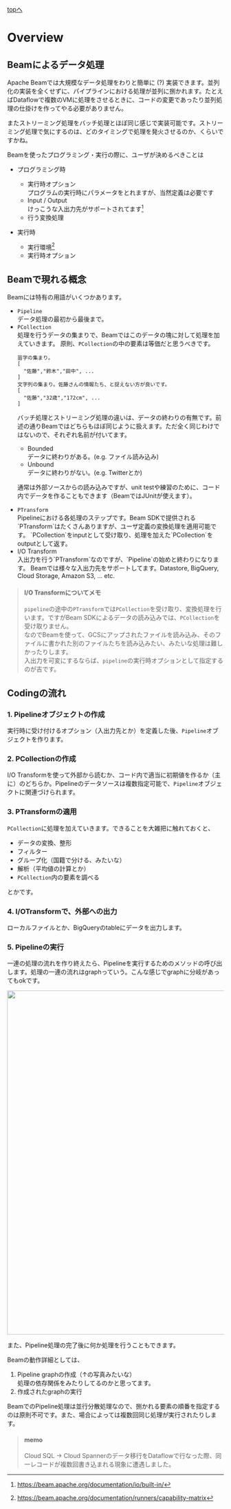 [topへ](../index.md)

# Overview
## <span class="head">Beamによるデータ処理</span>
Apache Beamでは大規模なデータ処理をわりと簡単に (?) 実装できます。並列化の実装を全くせずに、パイプラインにおける処理が並列に捌かれます。たとえばDataflowで複数のVMに処理をさせるときに、コードの変更であったり並列処理の仕掛けを作ってやる必要がありません。

またストリーミング処理をバッチ処理とほぼ同じ感じで実装可能です。ストリーミング処理で気にするのは、どのタイミングで処理を発火させるのか、くらいですかね。


Beamを使ったプログラミング・実行の際に、ユーザが決めるべきことは

+ プログラミング時
  + 実行時オプション  
    プログラムの実行時にパラメータをとれますが、当然定義は必要です
  + Input / Output  
    けっこうな入出力先がサポートされてます[^1]  
  + 行う変換処理

+ 実行時
  + 実行環境[^2]
  + 実行時オプション

[^1]: https://beam.apache.org/documentation/io/built-in/
[^2]: https://beam.apache.org/documentation/runners/capability-matrix

## <span class="head">Beamで現れる概念</span>
Beamには特有の用語がいくつかあります。

<ul>
<li><code>Pipeline</code></li>
データ処理の最初から最後まで。

<li><code>PCollection</code></li>
処理を行うデータの集まりで、Beamではこのデータの塊に対して処理を加えていきます。  
原則、<code>PCollection</code>の中の要素は等価だと思うべきです。
<pre><code>苗字の集まり。
[
  "佐藤","鈴木","田中", ...
]  
文字列の集まり。佐藤さんの情報たち、と捉えない方が良いです。
[
  "佐藤","32歳","172cm", ...
]
</code></pre>

バッチ処理とストリーミング処理の違いは、データの終わりの有無です。前述の通りBeamではどちらもほぼ同じように扱えます。ただ全く同じわけではないので、それぞれ名前が付いてます。

<ul>
<li>Bounded</li>
データに終わりがある。(e.g. ファイル読み込み)
<li>Unbound</li>
データに終わりがない。(e.g. Twitterとか)
</ul>

通常は外部ソースからの読み込みですが、unit testや練習のために、コード内でデータを作ることもできます（BeamではJUnitが使えます）。

<li><code>PTransform</code></li>
Pipelineにおける各処理のステップです。Beam SDKで提供される`PTransform`はたくさんありますが、ユーザ定義の変換処理を適用可能です。
`PCollection`をinputとして受け取り、処理を加えた`PCollection`をoutputとして返す。

<li>I/O Transform</li>
入出力を行う`PTransform`なのですが、`Pipeline`の始めと終わりになります。
Beamでは様々な入出力先をサポートしてます。Datastore, BigQuery, Cloud Storage, Amazon S3, ... etc.
</ul>

> #### I/O Transformについてメモ
> `pipeline`の途中の`PTransform`では`PCollection`を受け取り、変換処理を行います。ですがBeam SDKによるデータの読み込みでは、`PCollection`を受け取りません。  
> なのでBeamを使って、GCSにアップされたファイルを読み込み、そのファイルに書かれた別のファイルたちを読み込みたい、みたいな処理は難しかったりします。  
> 入出力を可変にするならば、`pipeline`の実行時オプションとして指定するのが吉です。


## <span class="head">Codingの流れ</span>
### 1. Pipelineオブジェクトの作成
実行時に受け付けるオプション（入出力先とか）を定義した後、`Pipeline`オブジェクトを作ります。

### 2. PCollectionの作成
I/O Transformを使って外部から読むか、コード内で適当に初期値を作るか（主に）のどちらか。Pipelineのデータソースは複数指定可能で、`Pipeline`オブジェクトに関連づけられます。

### 3. PTransformの適用
`PCollection`に処理を加えていきます。できることを大雑把に触れておくと、

* データの変換、整形
* フィルター
* グループ化（国籍で分ける、みたいな）
* 解析（平均値の計算とか）
* `PCollection`内の要素を調べる

とかです。

### 4. I/OTransformで、外部への出力
ローカルファイルとか、BigQueryのtableにデータを出力します。

### 5. Pipelineの実行
一連の処理の流れを作り終えたら、Pipelineを実行するためのメソッドの呼び出します。処理の一連の流れはgraphっていう。こんな感じでgraphに分岐があってもokです。  

<img src="https://cloud.google.com/dataflow/images/monitoring-side-input-write.png" width="800">

また、Pipeline処理の完了後に何か処理を行うこともできます。

Beamの動作詳細としては、

1. Pipeline graphの作成（&uarr;の写真みたいな）  
処理の依存関係をみたりしてるのかと思ってます。  
2. 作成されたgraphの実行  

BeamでのPipeline処理は並行分散処理なので、捌かれる要素の順番を指定するのは原則不可です。また、場合によっては複数回同じ処理が実行されたりします。

> #### memo
> Cloud SQL &rarr; Cloud Spannerのデータ移行をDataflowで行なった際、同一レコードが複数回書き込まれる現象に遭遇しました。